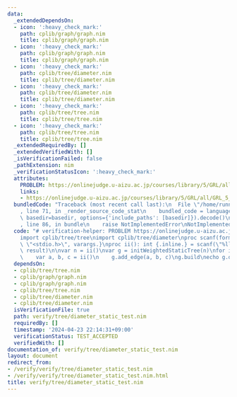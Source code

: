 ```yaml
---
data:
  _extendedDependsOn:
  - icon: ':heavy_check_mark:'
    path: cplib/graph/graph.nim
    title: cplib/graph/graph.nim
  - icon: ':heavy_check_mark:'
    path: cplib/graph/graph.nim
    title: cplib/graph/graph.nim
  - icon: ':heavy_check_mark:'
    path: cplib/tree/diameter.nim
    title: cplib/tree/diameter.nim
  - icon: ':heavy_check_mark:'
    path: cplib/tree/diameter.nim
    title: cplib/tree/diameter.nim
  - icon: ':heavy_check_mark:'
    path: cplib/tree/tree.nim
    title: cplib/tree/tree.nim
  - icon: ':heavy_check_mark:'
    path: cplib/tree/tree.nim
    title: cplib/tree/tree.nim
  _extendedRequiredBy: []
  _extendedVerifiedWith: []
  _isVerificationFailed: false
  _pathExtension: nim
  _verificationStatusIcon: ':heavy_check_mark:'
  attributes:
    PROBLEM: https://onlinejudge.u-aizu.ac.jp/courses/library/5/GRL/all/GRL_5_A
    links:
    - https://onlinejudge.u-aizu.ac.jp/courses/library/5/GRL/all/GRL_5_A
  bundledCode: "Traceback (most recent call last):\n  File \"/home/runner/.local/lib/python3.10/site-packages/onlinejudge_verify/documentation/build.py\"\
    , line 71, in _render_source_code_stat\n    bundled_code = language.bundle(stat.path,\
    \ basedir=basedir, options={'include_paths': [basedir]}).decode()\n  File \"/home/runner/.local/lib/python3.10/site-packages/onlinejudge_verify/languages/nim.py\"\
    , line 86, in bundle\n    raise NotImplementedError\nNotImplementedError\n"
  code: "# verification-helper: PROBLEM https://onlinejudge.u-aizu.ac.jp/courses/library/5/GRL/all/GRL_5_A\n\
    import cplib/tree/tree\nimport cplib/tree/diameter\nproc scanf(formatstr: cstring){.header:\
    \ \"<stdio.h>\", varargs.}\nproc ii(): int {.inline.} = scanf(\"%lld\\n\", addr\
    \ result)\n\nvar n = ii()\nvar g = initWeightedStaticTree(n)\nfor i in 0..<n-1:\n\
    \    var a, b, c = ii()\n    g.add_edge(a, b, c)\ng.build\necho g.diameter\n"
  dependsOn:
  - cplib/tree/tree.nim
  - cplib/graph/graph.nim
  - cplib/graph/graph.nim
  - cplib/tree/tree.nim
  - cplib/tree/diameter.nim
  - cplib/tree/diameter.nim
  isVerificationFile: true
  path: verify/tree/diameter_static_test.nim
  requiredBy: []
  timestamp: '2024-04-23 22:14:31+09:00'
  verificationStatus: TEST_ACCEPTED
  verifiedWith: []
documentation_of: verify/tree/diameter_static_test.nim
layout: document
redirect_from:
- /verify/verify/tree/diameter_static_test.nim
- /verify/verify/tree/diameter_static_test.nim.html
title: verify/tree/diameter_static_test.nim
---
```

